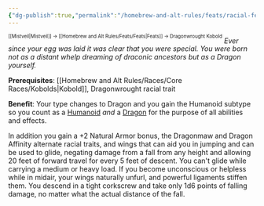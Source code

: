 ```yaml
---
{"dg-publish":true,"permalink":"/homebrew-and-alt-rules/feats/racial-feats/dragonwrought-kobold/"}
---
```


<sup><sup>[[Mistveil\|Mistveil]] → [[Homebrew and Alt Rules/Feats/Feats\|Feats]] → Dragonwrought Kobold</sup></sup>
*Ever since your egg was laid it was clear that you were special. You were born not as a distant whelp dreaming of draconic ancestors but as a Dragon yourself.*

**Prerequisites**: [[Homebrew and Alt Rules/Races/Core Races/Kobolds\|Kobold]], Dragonwrought racial trait

**Benefit**: Your type changes to Dragon and you gain the Humanoid subtype so you count as a [Humanoid](https://www.d20pfsrd.com/bestiary/rules-for-monsters/creature-types#TOC-Humanoid) _and_ a [Dragon](https://www.d20pfsrd.com/bestiary/monster-listings/dragons/) for the purpose of all abilities and effects.

In addition you gain a +2 Natural Armor bonus, the Dragonmaw and Dragon Affinity alternate racial traits, and wings that can aid you in jumping and can be used to glide, negating damage from a fall from any height and allowing 20 feet of forward travel for every 5 feet of descent. You can't glide while carrying a medium or heavy load. If you become unconscious or helpless while in midair, your wings naturally unfurl, and powerful ligaments stiffen them. You descend in a tight corkscrew and take only 1d6 points of falling damage, no matter what the actual distance of the fall.